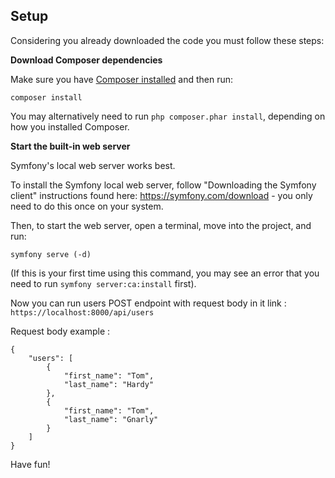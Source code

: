 ## Setup

Considering you already downloaded the code you must follow these steps:


**Download Composer dependencies**

Make sure you have [Composer installed](https://getcomposer.org/download/)
and then run:

```
composer install
```

You may alternatively need to run `php composer.phar install`, depending
on how you installed Composer.


**Start the built-in web server**

Symfony's local web server works best.

To install the Symfony local web server, follow
"Downloading the Symfony client" instructions found
here: https://symfony.com/download - you only need to do this
once on your system.

Then, to start the web server, open a terminal, move into the
project, and run:

```
symfony serve (-d)
```


(If this is your first time using this command, you may see an
error that you need to run `symfony server:ca:install` first).

Now you can run users POST endpoint with request body in it link : `https://localhost:8000/api/users`


Request body example : 
    
    {
        "users": [
            {
                "first_name": "Tom",
                "last_name": "Hardy"
            },
            {
                "first_name": "Tom",
                "last_name": "Gnarly"
            }
        ]
    }

Have fun!
